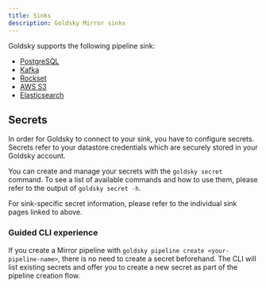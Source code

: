 ```yaml
---
title: Sinks
description: Goldsky Mirror sinks
---
```


Goldsky supports the following pipeline sink:

- [PostgreSQL](/mirror/sinks/postgresql)
- [Kafka](/mirror/sinks/kafka)
- [Rockset](/mirror/sinks/rockset)
- [AWS S3](/mirror/sinks/aws-s3)
- [Elasticsearch](/mirror/sinks/elasticsearch)

## Secrets

In order for Goldsky to connect to your sink, you have to configure secrets. Secrets refer to your datastore credentials which are securely stored in your Goldsky account.

You can create and manage your secrets with the `goldsky secret` command. To see a list of available commands and how to use them, please refer to the output of `goldsky secret -h`.

For sink-specific secret information, please refer to the individual sink pages linked to above.

### Guided CLI experience

If you create a Mirror pipeline with `goldsky pipeline create <your-pipeline-name>`, there is no need to create a secret beforehand. The CLI will list existing secrets and offer you to create a new secret as part of the pipeline creation flow.
